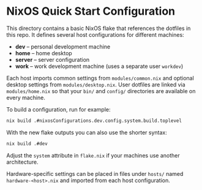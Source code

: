 # NixOS Quick Start Configuration

This directory contains a basic NixOS flake that references the dotfiles in this repo.
It defines several host configurations for different machines:

- **dev** – personal development machine
- **home** – home desktop
- **server** – server configuration
- **work** – work development machine (uses a separate user `workdev`)

Each host imports common settings from `modules/common.nix` and optional desktop
settings from `modules/desktop.nix`. User dotfiles are linked via
`modules/home.nix` so that your `bin/` and `config/` directories are available
on every machine.

To build a configuration, run for example:

```bash
nix build .#nixosConfigurations.dev.config.system.build.toplevel
```

With the new flake outputs you can also use the shorter syntax:

```bash
nix build .#dev
```

Adjust the `system` attribute in `flake.nix` if your machines use another
architecture.

Hardware-specific settings can be placed in files under `hosts/` named
`hardware-<host>.nix` and imported from each host configuration.
